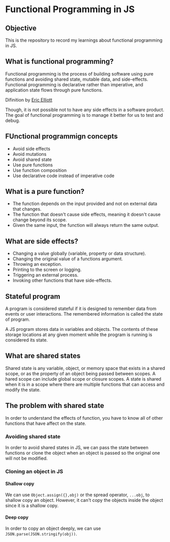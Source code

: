 # Functional Programming in JS

## Objective
This is the repository to record my learnings about functional programming in JS.

## What is functional programming?
Functional programming is the process of building software using pure functions and avoiding shared state, mutable data, and side-effects. Functional programming is declarative rather than imperative, and application state flows through pure functions.

Difinition by [Eric Elliott](https://medium.com/javascript-scene/master-the-javascript-interview-what-is-functional-programming-7f218c68b3a0)

Though, it is not possible not to have any side effects in a software product. The goal of functional programming is to manage it better for us to test and debug.

## FUnctional programmign concepts
- Avoid side effects
- Avoid mutations
- Avoid shared state
- Use pure functions
- Use function composition
- Use declarative code instead of imperative code

## What is a pure function?
- The function depends on the input provided and not on external data that changes.
- The function that doesn't cause side effects, meaning it doesn't cause change beyond its scope.
- Given the same input, the function will always return the same output.

## What are side effects?
- Changing a value globally (variable, property or data structure).
- Changing the original value of a functions argument.
- Throwing an exception.
- Printing to the screen or logging.
- Triggering an external process.
- Invoking other functions that have side-effects.

## Stateful program
A program is considered stateful if it is designed to remember data from events or user interactions. The remembered information is called the state of program.

A JS program stores data in variables and objects. The contents of these storage locations at any given moment while the program is running is considered its state.

## What are shared states
Shared state is any variable, object, or memory space that exists in a shared scope, or as the property of an object being passed between scopes. A hared scope can include global scope or closure scopes. A state is shared when it is in a scope where there are multiple functions that can access and modify the state.

## The problem with shared state
In order to understand the effects of function, you have to know all of other functions that have affect on the state. 

### Avoiding shared state
In order to avoid shared states in JS, we can pass the state between functions or clone the object when an object is passed so the original one will not be modified.

### Cloning an object in JS
#### Shallow copy
We can use `Object.assign({},obj)` or the spread operator, `...obj`, to shallow copy an object. However, it can't copy the objects inside the object since it is a shallow copy.

#### Deep copy
In order to copy an object deeply, we can use `JSON.parse(JSON.stringify(obj))`.
